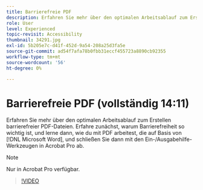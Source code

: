 ```yaml
---
title: Barrierefreie PDF
description: Erfahren Sie mehr über den optimalen Arbeitsablauf zum Erstellen barrierefreier PDF-Dateien
role: User
level: Experienced
topic-revisit: Accessibility
thumbnail: 34291.jpg
exl-id: 5b205e7c-d41f-452d-9a54-208a25d3fa5e
source-git-commit: ad54f7afa78b0fbb31eccf455723a8890cb92355
workflow-type: tm+mt
source-wordcount: '56'
ht-degree: 0%

---
```


# Barrierefreie PDF (vollständig 14:11)

Erfahren Sie mehr über den optimalen Arbeitsablauf zum Erstellen barrierefreier PDF-Dateien. Erfahre zunächst, warum Barrierefreiheit so wichtig ist, und lerne dann, wie du mit PDF arbeitest, die auf Basis von [!DNL Microsoft Word], und schließen Sie dann mit den Ein-/Ausgabehilfe-Werkzeugen in Acrobat Pro ab.

>[!NOTE]
>
>Nur in Acrobat Pro verfügbar.

>[!VIDEO](https://video.tv.adobe.com/v/34291?quality=12&learn=on&hidetitle=true)
